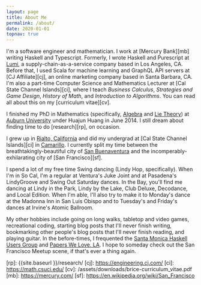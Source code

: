 ```yaml
---
layout: page
title: About Me
permalink: /about/
date: 2020-01-01
topnav: true
---
```


I'm a software engineer and mathematician. I work at [Mercury Bank][mb] writing Haskell and Typescript. Formerly, I wrote Haskell and Purescript at [Lumi][1], a supply-chain-as-a-service company based in Los Angeles, CA. Before that, I used Scala for machine learning and GraphQL API servers at [CJ Affiliate][cj], an online marketing company based in Santa Barbara, CA. I'm also a part-time Computer Science and Mathematics Lecturer at [Cal State Channel Islands][ci], where I teach _Business Calculus_, _Strategies and Game Design_, _History of Math_, and _Introduction to Algorithms_. You can read all about this on my [curriculum vitae][cv].

I finished my PhD in Mathematics (specifically, [Algebra][2] and [Lie Theory][3]) at [Auburn University][4] under Huajun Huang in June 2014. I still dream about finding time to do [research][rp], on occasion.

I grew up in [Rialto, California][5] and did my undergrad at [Cal State Channel Islands][ci] in [Camarillo][7]. I currently split my time between the breathtakingly-beautiful city of [San Buenaventura][8] and the incomperably-exhilarating city of [San Francisco][sf].

I spend a lot of my free time Swing dancing (Lindy Hop, specifically). When I'm in So Cal, I'm a regular at Ventura's Juke Joint and at Pasadena's LindyGroove and Swing Out Saturday dances. In the Bay, you'll find me dancing at Lindy in the Park, Lindy by the Lake, Club Deluxe, Decodance, and Local Edition. When I'm able, I'll also try to make it to Monday's dance at the Madonna Inn in San Luis Obispo and to Tuesday's and Friday's dances at Irvine's Atomic Ballroom.

My other hobbies include going on long walks, tabletop and video games, recreational coding, starting blog posts that I'll never finish writing, bookmarking other people's blog posts that I'll never finish reading, and playing guitar. In the before-times, I frequented the [Santa Monica Haskell Users Group][9] and [Papers We Love, LA][10]. I hope to someday check out the San Francisco Meetup scene, if that's ever a thing again.

  [1]: https://www.lumi.com/blog
  [2]: http://en.wikipedia.org/wiki/Algebra#Abstract_algebra
  [3]: http://en.wikipedia.org/wiki/Lie_theory
  [4]: http://auburn.edu
  [5]: http://www.google.com/maps/place/Rialto,+CA/@34.1128773,-117.9851915,9z/data=!4m5!3m4!1s0x80c34d0da546d719:0x880f998426905aa0!8m2!3d34.1064001!4d-117.3703235
  [7]: http://www.google.com/maps/place/Camarillo,+CA/@34.236681,-118.9901195,9z/data=!4m5!3m4!1s0x80e836108f4494bb:0x6e59410f8a656ce7!8m2!3d34.2163937!4d-119.0376023
  [8]: https://www.google.com/maps/place/Ventura,+CA/@34.3026689,-119.3892138,11z/data=!3m1!4b1!4m5!3m4!1s0x80e9ad155097394d:0x24eff57c367aeae8!8m2!3d34.2804923!4d-119.2945199
  [9]: http://www.meetup.com/santa-monica-haskell/
  [10]: http://www.meetup.com/Papers-We-Love-LA/
  [rp]: {{site.baseurl }}/research/
  [cj]: https://engineering.cj.com/
  [ci]: https://math.csuci.edu/
  [cv]: /assets/downloads/brice-curriculum_vitae.pdf
  [mb]: https://mercury.com/
  [sf]: https://en.wikipedia.org/wiki/San_Francisco
